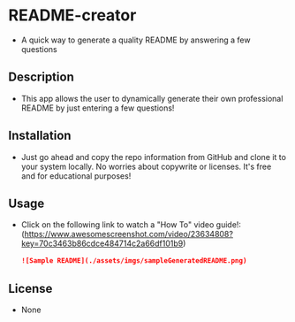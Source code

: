 # README-creator
- A quick way to generate a quality README by answering a few questions


## Description

- This app allows the user to dynamically generate their own professional README by just entering a few questions!


## Installation

- Just go ahead and copy the repo information from GitHub and clone it to your system locally. No worries about copywrite or licenses. It's free and for educational purposes!

## Usage

- Click on the following link to watch a "How To" video guide!:
 (https://www.awesomescreenshot.com/video/23634808?key=70c3463b86cdce484714c2a66df101b9)

   
   
   
    ```md
    ![Sample README](./assets/imgs/sampleGeneratedREADME.png)
    ```



## License

- None
